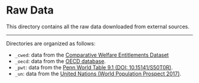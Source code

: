 # Raw Data

This directory contains all the raw data downloaded from external sources.

---

Directories are organized as follows:

- `_cwed`: data from the [Comparative Welfare Entitlements Dataset](http://cwed2.org/download.php)
- `_oecd`: data from the [OECD database](https://data.oecd.org/).
- `_pwt`: data from the [Penn World Table 9.1 (DOI: 10.15141/S50T0R)](http://doi.org/10.15141/S50T0R).
- `_un`: data from the [United Nations (World Population Prospect 2017)](https://population.un.org/wpp/Download/Archive/CSV/).
